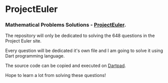 # ProjectEuler
### Mathematical Problems Solutions - [ProjectEuler](https://projecteuler.net/archives).

The repository will only be dedicated to solving the 648 questions in the Project Euler site.

Every question will be dedicated it's own file and I am going to solve it using Dart programming language.

The source code can be copied and executed on [Dartpad](https://dartpad.dartlang.org).

Hope to learn a lot from solving these questions!

